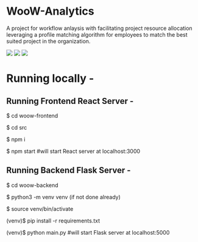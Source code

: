 # WooW-Analytics
A project for workflow anlaysis with facilitating project resource allocation leveraging a profile matching algorithm for employees to match the best suited project in the organization.

<img src="https://drive.google.com/uc?export=view&id=1DOuyFwY2631kwxwso_hBH033acShY-Ew" />

<img src="https://drive.google.com/uc?export=view&id=1SCyjCLRtUQNKlGTSEgX7bbJ-GACitJad" />

<img src="https://drive.google.com/uc?export=view&id=1957d-mrHChh2kGU0iVL-vz1sTRltfdX-" />

# Running locally -
## Running Frontend React Server -

$ cd woow-frontend

$ cd src

$ npm i

$ npm start #will start React server at localhost:3000

## Running Backend Flask Server -

$ cd woow-backend

$ python3 -m venv venv (if not done already)

$ source venv/bin/activate

(venv)$ pip install -r requirements.txt

(venv)$ python main.py #will start Flask server at localhost:5000
